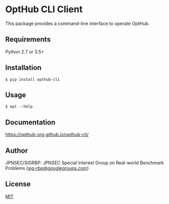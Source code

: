 # OptHub CLI Client

This package provides a command-line interface to operate OptHub.


## Requirements

Python 2.7 or 3.5+


## Installation

```
$ pip install opthub-cli
```


## Usage

```
$ opt --help
```


## Documentation

https://opthub-org.github.io/opthub-cli/


## Author

JPNSEC/SIGRBP: JPNSEC Special Interest Group on Real-world Benchmark Problems (sig-rbp@googlegroups.com)


## License

[MIT](LICENSE)
